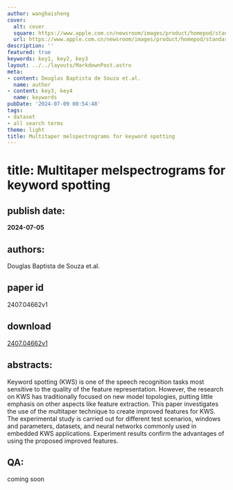 ```yaml
---
author: wanghaisheng
cover:
  alt: cover
  square: https://www.apple.com.cn/newsroom/images/product/homepod/standard/Apple-HomePod-hero-230118_big.jpg.large_2x.jpg
  url: https://www.apple.com.cn/newsroom/images/product/homepod/standard/Apple-HomePod-hero-230118_big.jpg.large_2x.jpg
description: ''
featured: true
keywords: key1, key2, key3
layout: ../../layouts/MarkdownPost.astro
meta:
- content: Douglas Baptista de Souza et.al.
  name: author
- content: key3, key4
  name: keywords
pubDate: '2024-07-09 08:54:48'
tags:
- dataset
- all search terms
theme: light
title: Multitaper melspectrograms for keyword spotting
---
```


# title: Multitaper melspectrograms for keyword spotting 
## publish date: 
**2024-07-05** 
## authors: 
  Douglas Baptista de Souza et.al. 
## paper id
2407.04662v1
## download
[2407.04662v1](http://arxiv.org/abs/2407.04662v1)
## abstracts:
Keyword spotting (KWS) is one of the speech recognition tasks most sensitive to the quality of the feature representation. However, the research on KWS has traditionally focused on new model topologies, putting little emphasis on other aspects like feature extraction. This paper investigates the use of the multitaper technique to create improved features for KWS. The experimental study is carried out for different test scenarios, windows and parameters, datasets, and neural networks commonly used in embedded KWS applications. Experiment results confirm the advantages of using the proposed improved features.
## QA:
coming soon
